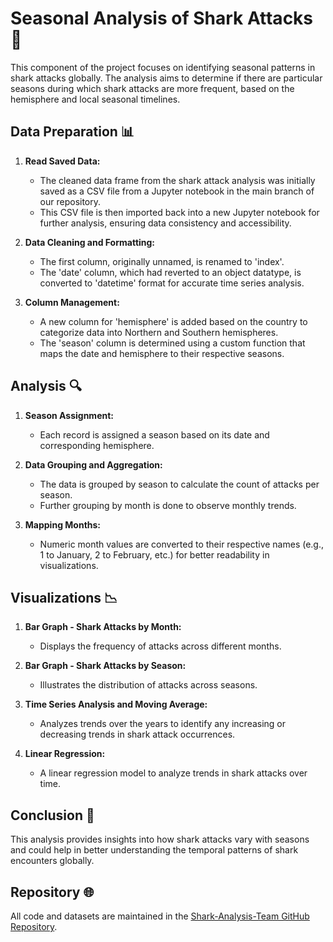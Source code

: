 # Seasonal Analysis of Shark Attacks 🦈

This component of the project focuses on identifying seasonal patterns in shark attacks globally. The analysis aims to determine if there are particular seasons during which shark attacks are more frequent, based on the hemisphere and local seasonal timelines.

## Data Preparation 📊

1. **Read Saved Data:** 
   - The cleaned data frame from the shark attack analysis was initially saved as a CSV file from a Jupyter notebook in the main branch of our repository.
   - This CSV file is then imported back into a new Jupyter notebook for further analysis, ensuring data consistency and accessibility.

2. **Data Cleaning and Formatting:**
   - The first column, originally unnamed, is renamed to 'index'.
   - The 'date' column, which had reverted to an object datatype, is converted to 'datetime' format for accurate time series analysis.

3. **Column Management:**
   - A new column for 'hemisphere' is added based on the country to categorize data into Northern and Southern hemispheres.
   - The 'season' column is determined using a custom function that maps the date and hemisphere to their respective seasons.

## Analysis 🔍

1. **Season Assignment:**
   - Each record is assigned a season based on its date and corresponding hemisphere.

2. **Data Grouping and Aggregation:**
   - The data is grouped by season to calculate the count of attacks per season.
   - Further grouping by month is done to observe monthly trends.

3. **Mapping Months:**
   - Numeric month values are converted to their respective names (e.g., 1 to January, 2 to February, etc.) for better readability in visualizations.

## Visualizations 📉

1. **Bar Graph - Shark Attacks by Month:**
   - Displays the frequency of attacks across different months.

2. **Bar Graph - Shark Attacks by Season:**
   - Illustrates the distribution of attacks across seasons.

3. **Time Series Analysis and Moving Average:**
   - Analyzes trends over the years to identify any increasing or decreasing trends in shark attack occurrences.

4. **Linear Regression:**
   - A linear regression model to analyze trends in shark attacks over time.

## Conclusion 📝

This analysis provides insights into how shark attacks vary with seasons and could help in better understanding the temporal patterns of shark encounters globally.

## Repository 🌐

All code and datasets are maintained in the [Shark-Analysis-Team GitHub Repository](https://github.com/CourtneyCole123/Shark-Analysis-Team/tree/main).


